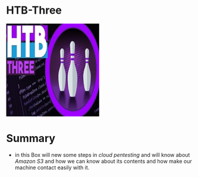 # HTB-Three 

<img src="./Assets/HTB/THREE/assets/three.jpg" width=250 height=250 > 

# Summary 

* in this Box will new some steps in *cloud pentesting* and will know about *Amazon S3* and how we can know about its contents and how make our machine contact easily with it. 

